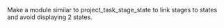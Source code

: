 Make a module similar to project_task_stage_state to link stages to states and avoid displaying 2 states.